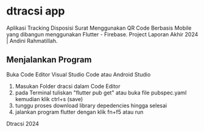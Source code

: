 # dtracsi app
Aplikasi Tracking Disposisi Surat Menggunakan QR Code Berbasis Mobile yang dibangun menggunakan Flutter - Firebase.
Project Laporan Akhir 2024 | Andini Rahmatillah.

## Menjalankan Program
Buka Code Editor Visual Studio Code atau Android Studio
1. Masukan Folder dracsi dalam Code Editor
2. pada Terminal tuliskan "flutter pub get" atau buka file pubspec.yaml kemudian klik ctrl+s (save)
3. tunggu proses download library depedencies hingga selesai
4. jalankan program flutter dengan klik fn+f5 atau run


Dtracsi 2024
